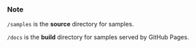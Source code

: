 ### Note

`/samples` is the **source** directory for samples.

`/docs` is the **build** directory for samples served by GitHub Pages.  
